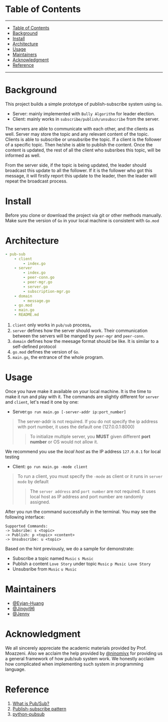 # Table of Contents
---
- [Table of Contents](#table-of-contents)
- [Background](#background)
- [Install](#install)
- [Architecture](#architecture)
- [Usage](#usage)
- [Maintainers](#maintainers)
- [Acknowledgment](#acknowledgment)
- [Reference](#reference)
---

# Background
This project builds a simple prototype of publish-subscribe system using `Go`. 

- Server: mainly implemented with `Bully Algorithm` for leader election.
- Client: mainly works in `subscribe/publish/unsubscribe` from the server.

The servers are able to communicate with each other, and the clients as well. Server may store the topic and any relevant content of the topic. Clients is able to subscribe or unsubsribe the topic. If a client is the follower of a specific topic. Then he/she is able to publish the content. Once the content is updated, the rest of all the client who subsribes this topic, will be informed as well.

From the server side, if the topic is being updated, the leader should broadcast this update to all the follower. If it is the follower who got this message, it will firstly report this update to the leader, then the leader will repeat the broadcast process.

# Install
Before you clone or download the project via git or other methods manually. Make sure the version of `Go` in your local machine is consistent with `Go.mod`

# Architecture
```yaml
- pub-sub
    - client
        - index.go
    - server
        - index.go
        - peer-conn.go
        - peer-mgr.go
        - server.go
        - subscription-mgr.go
    - domain
        - message.go
    - go.mod
    - main.go
    - README.md
```

1. `client` only works in `pub/sub` process。
2. `server` defines how the server should work. Their communication between the servers will be manged by `peer-mgr` and `peer-conn`.
3. `domain` defines how the meesage format should be like. It is similar to a self-defined protocol
4. `go.mod` defines the version of `Go`.
5. `main.go`, the entrance of the whole program.

# Usage
Once you have make it available on your local machine. It is the time to make it run and play with it. The commands are slightly different for `server` and `client`, let's read it one by one:

- Server:`go run main.go [-server-addr ip:port_number]`

> The server-addr is not required. If you do not specify the ip address with port number, it uses the default one (127.0.0.1:8000)
> > To initialize multiple server, you **MUST** given different **port number** or OS would not allow it.

We recommend you use the *local host* as the IP address `127.0.0.1` for local testing

- Client: `go run main.go -mode client`
> To run a client, you must specify the `-mode` as client or it runs in `server mode` by default
> > The `server address` and `port number` are not required. It uses local host as IP address and port number are randomly assigned.

After you run the command successfully in the terminal. You may see the following interface:
```terminal
Supported Commands:
-> Subsribe: s <topic>
-> Publish: p <topic> <content>
-> Unsubscribe: u <topic>
```

Based on the hint previously, we do a sample for demonstrate:
- Subscribe a topic named `Music`
`s Music`
- Publish a content `Love Story` under topic `Music`
`p Music Love Story`
- Unsubsribe from `Music`
`u Music`

# Maintainers
- [@Eyjan-Huang](https://github.com/Eyjan-Huang)
- [@Jingyi96](https://github.com/Jingyi96)
- [@Jenny](https://github.com/Jenny-Zhen-Wang)

# Acknowledgment
We all sincerely appreciate the academic materials provided by Prof. Moazzeni. Also we acclaim the help provided by [@ninomiyx](https://github.com/ninomiyx) for providing us a general framework of how pub/sub system work. We honestly acclaim how complicated when implementing such system in programming language.

# Reference
1. [What is Pub/Sub?](https://cloud.google.com/pubsub/docs/overview)
2. [Publish-subscribe pattern](https://en.wikipedia.org/wiki/Publish%E2%80%93subscribe_pattern)
3. [python-pubsub](https://github.com/googleapis/python-pubsub)


